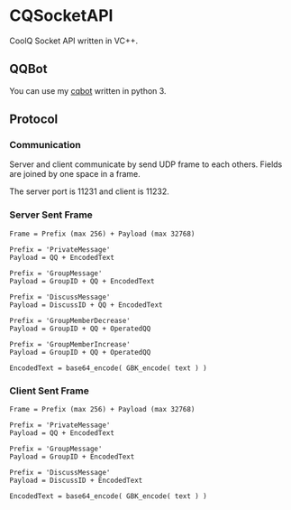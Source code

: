 # CQSocketAPI
CoolQ Socket API written in VC++.

## QQBot
You can use my [cqbot](https://github.com/yukixz/cqbot) written in python 3.

## Protocol

### Communication
Server and client communicate by send UDP frame to each others. Fields are joined by one space in a frame.

The server port is 11231 and client is 11232.

### Server Sent Frame
```
Frame = Prefix (max 256) + Payload (max 32768)

Prefix = 'PrivateMessage'
Payload = QQ + EncodedText

Prefix = 'GroupMessage'
Payload = GroupID + QQ + EncodedText

Prefix = 'DiscussMessage'
Payload = DiscussID + QQ + EncodedText

Prefix = 'GroupMemberDecrease'
Payload = GroupID + QQ + OperatedQQ

Prefix = 'GroupMemberIncrease'
Payload = GroupID + QQ + OperatedQQ

EncodedText = base64_encode( GBK_encode( text ) )
```

### Client Sent Frame
```
Frame = Prefix (max 256) + Payload (max 32768)

Prefix = 'PrivateMessage'
Payload = QQ + EncodedText

Prefix = 'GroupMessage'
Payload = GroupID + EncodedText

Prefix = 'DiscussMessage'
Payload = DiscussID + EncodedText

EncodedText = base64_encode( GBK_encode( text ) )
```

